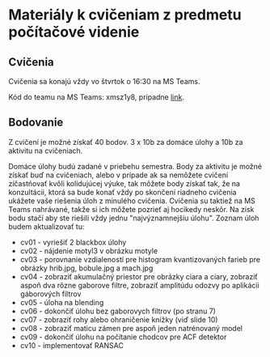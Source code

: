 # Materiály k cvičeniam z predmetu počítačové videnie

## Cvičenia

Cvičenia sa konajú vždy vo štvrtok o 16:30 na MS Teams.

Kód do teamu na MS Teams: xmsz1y8, prípadne [link](https://teams.microsoft.com/l/team/19%3a18c7a59c4b19447a9c7cc5e3c9a864c5%40thread.tacv2/conversations?groupId=326840ad-2e1a-40a0-8963-aed317786ad2&tenantId=ce31478d-6e7a-4ce7-8670-a5b9d51884f9).


## Bodovanie

Z cvičení je možné získať 40 bodov. 3 x 10b za domáce úlohy a 10b za aktivitu na cvičeniach.

Domáce úlohy budú zadané v priebehu semestra. Body za aktivitu je možné získať buď na cvičeniach, alebo v prípade ak sa nemôžete cvičení zíčastńovať kvôli kolidujúcej výuke, tak môžete body získať tak, že na konzultácii, ktorá sa bude konať vždy po skončení riadneho cvičenia ukážete vaše riešenia úloh z minulého cvičenia. Cvičenia su taktiež na MS Teams nahrávané, takže si ich môžete pozrieť aj hocikedy neskôr. Na zisk bodu stačí aby ste riešili vždy jednu "najvýznamnejšiu úlohu". Zoznam úloh budem aktualizovať tu:

* cv01 - vyriešiť 2 blackbox úlohy
* cv02 - nájdenie motyl3 v obrázku motyle
* cv03 - porovnanie vzdialeností pre histogram kvantizovaných farieb pre obrázky hrib.jpg, bobule.jpg a mach.jpg 
* cv04 - zobraziť akumulačný priestor pre obrázky ciara a ciary, zobraziť aspoň dva rôzne gaborove filtre, zobraziť amplitúdu odozvy po aplikácii gáborových filtrov
* cv05 - úloha na blending
* cv06 - dokončiť úlohu bez gaborovych filtrov (po stranu 7)
* cv07 - zobraziť rohy alebo ohraničenie knížky (viď slide 10)
* cv08 - zobraziť maticu zámen pre aspoň jeden natrénovaný model
* cv09 - dokončiť úlohu na počítanie chodcov pre ACF detektor 
* cv10 - implementovať RANSAC
